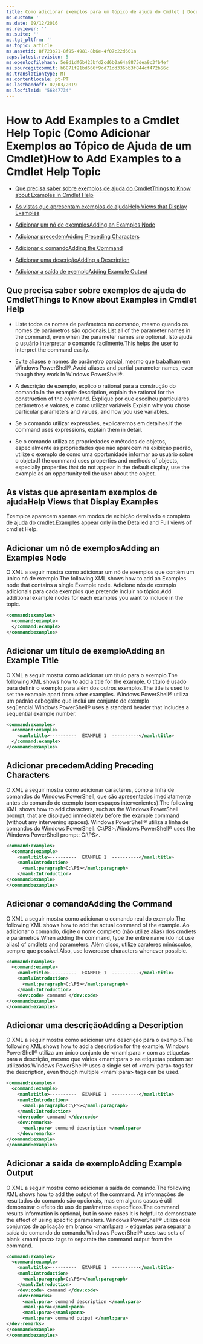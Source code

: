 ```yaml
---
title: Como adicionar exemplos para um tópico de ajuda do Cmdlet | Documentos da Microsoft
ms.custom: ''
ms.date: 09/12/2016
ms.reviewer: ''
ms.suite: ''
ms.tgt_pltfrm: ''
ms.topic: article
ms.assetid: 8f723b21-8f95-4981-8b6e-4f07c22d601a
caps.latest.revision: 5
ms.openlocfilehash: 5e8d1df6b423bfd2cd6b0a64a8875dea9c3fb4ef
ms.sourcegitcommit: b6871f21bd666f9cd71dd336bb3f844cf472b56c
ms.translationtype: MT
ms.contentlocale: pt-PT
ms.lasthandoff: 02/03/2019
ms.locfileid: "56847734"
---
```

# <a name="how-to-add-examples-to-a-cmdlet-help-topic"></a><span data-ttu-id="2e922-102">How to Add Examples to a Cmdlet Help Topic (Como Adicionar Exemplos ao Tópico de Ajuda de um Cmdlet)</span><span class="sxs-lookup"><span data-stu-id="2e922-102">How to Add Examples to a Cmdlet Help Topic</span></span>

- [<span data-ttu-id="2e922-103">Que precisa saber sobre exemplos de ajuda do Cmdlet</span><span class="sxs-lookup"><span data-stu-id="2e922-103">Things to Know about Examples in Cmdlet Help</span></span>](#Things-to-Know-about-Examples-in-Cmdlet-Help)

- [<span data-ttu-id="2e922-104">As vistas que apresentam exemplos de ajuda</span><span class="sxs-lookup"><span data-stu-id="2e922-104">Help Views that Display Examples</span></span>](#Help-Views-that-Display-Examples)

- [<span data-ttu-id="2e922-105">Adicionar um nó de exemplos</span><span class="sxs-lookup"><span data-stu-id="2e922-105">Adding an Examples Node</span></span>](#Adding-an-Examples-Node)

- [<span data-ttu-id="2e922-106">Adicionar precedem</span><span class="sxs-lookup"><span data-stu-id="2e922-106">Adding Preceding Characters</span></span>](#Adding-Preceding-Characters)

- [<span data-ttu-id="2e922-107">Adicionar o comando</span><span class="sxs-lookup"><span data-stu-id="2e922-107">Adding the Command</span></span>](#Adding-the-Command)

- [<span data-ttu-id="2e922-108">Adicionar uma descrição</span><span class="sxs-lookup"><span data-stu-id="2e922-108">Adding a Description</span></span>](#Adding-a-Description)

- [<span data-ttu-id="2e922-109">Adicionar a saída de exemplo</span><span class="sxs-lookup"><span data-stu-id="2e922-109">Adding Example Output</span></span>](#Adding-Example-Output)

## <a name="things-to-know-about-examples-in-cmdlet-help"></a><span data-ttu-id="2e922-110">Que precisa saber sobre exemplos de ajuda do Cmdlet</span><span class="sxs-lookup"><span data-stu-id="2e922-110">Things to Know about Examples in Cmdlet Help</span></span>

- <span data-ttu-id="2e922-111">Liste todos os nomes de parâmetros no comando, mesmo quando os nomes de parâmetros são opcionais.</span><span class="sxs-lookup"><span data-stu-id="2e922-111">List all of the parameter names in the command, even when the parameter names are optional.</span></span> <span data-ttu-id="2e922-112">Isto ajuda o usuário interpretar o comando facilmente.</span><span class="sxs-lookup"><span data-stu-id="2e922-112">This helps the user to interpret the command easily.</span></span>

- <span data-ttu-id="2e922-113">Evite aliases e nomes de parâmetro parcial, mesmo que trabalham em Windows PowerShell®.</span><span class="sxs-lookup"><span data-stu-id="2e922-113">Avoid aliases and partial parameter names, even though they work in Windows PowerShell®.</span></span>

- <span data-ttu-id="2e922-114">A descrição de exemplo, explico o rational para a construção do comando.</span><span class="sxs-lookup"><span data-stu-id="2e922-114">In the example description, explain the rational for the construction of the command.</span></span> <span data-ttu-id="2e922-115">Explique por que escolheu particulares parâmetros e valores, e como utilizar variáveis.</span><span class="sxs-lookup"><span data-stu-id="2e922-115">Explain why you chose particular parameters and values, and how you use variables.</span></span>

- <span data-ttu-id="2e922-116">Se o comando utilizar expressões, explicaremos em detalhes.</span><span class="sxs-lookup"><span data-stu-id="2e922-116">If the command uses expressions, explain them in detail.</span></span>

- <span data-ttu-id="2e922-117">Se o comando utiliza as propriedades e métodos de objetos, especialmente as propriedades que não aparecem na exibição padrão, utilize o exemplo de como uma oportunidade informar ao usuário sobre o objeto.</span><span class="sxs-lookup"><span data-stu-id="2e922-117">If the command uses properties and methods of objects, especially properties that do not appear in the default display, use the example as an opportunity tell the user about the object.</span></span>

## <a name="help-views-that-display-examples"></a><span data-ttu-id="2e922-118">As vistas que apresentam exemplos de ajuda</span><span class="sxs-lookup"><span data-stu-id="2e922-118">Help Views that Display Examples</span></span>

<span data-ttu-id="2e922-119">Exemplos aparecem apenas em modos de exibição detalhado e completo de ajuda do cmdlet.</span><span class="sxs-lookup"><span data-stu-id="2e922-119">Examples appear only in the Detailed and Full views of cmdlet Help.</span></span>

## <a name="adding-an-examples-node"></a><span data-ttu-id="2e922-120">Adicionar um nó de exemplos</span><span class="sxs-lookup"><span data-stu-id="2e922-120">Adding an Examples Node</span></span>

<span data-ttu-id="2e922-121">O XML a seguir mostra como adicionar um nó de exemplos que contém um único nó de exemplo.</span><span class="sxs-lookup"><span data-stu-id="2e922-121">The following XML shows how to add an Examples node that contains a single Example node.</span></span> <span data-ttu-id="2e922-122">Adicione nós de exemplo adicionais para cada exemplos que pretende incluir no tópico.</span><span class="sxs-lookup"><span data-stu-id="2e922-122">Add additional example nodes for each examples you want to include in the topic.</span></span>

```xml
<command:examples>
  <command:example>
  </command:example>
</command:examples>
```

## <a name="adding-an-example-title"></a><span data-ttu-id="2e922-123">Adicionar um título de exemplo</span><span class="sxs-lookup"><span data-stu-id="2e922-123">Adding an Example Title</span></span>

<span data-ttu-id="2e922-124">O XML a seguir mostra como adicionar um título para o exemplo.</span><span class="sxs-lookup"><span data-stu-id="2e922-124">The following XML shows how to add a title for the example.</span></span> <span data-ttu-id="2e922-125">O título é usado para definir o exemplo para além dos outros exemplos.</span><span class="sxs-lookup"><span data-stu-id="2e922-125">The title is used to set the example apart from other examples.</span></span> <span data-ttu-id="2e922-126">Windows PowerShell® utiliza um padrão cabeçalho que inclui um conjunto de exemplo seqüencial.</span><span class="sxs-lookup"><span data-stu-id="2e922-126">Windows PowerShell® uses a standard header that includes a sequential example number.</span></span>

```xml
<command:examples>
  <command:example>
    <maml:title>----------  EXAMPLE 1  ----------</maml:title>
  </command:example>
</command:examples>
```

## <a name="adding-preceding-characters"></a><span data-ttu-id="2e922-127">Adicionar precedem</span><span class="sxs-lookup"><span data-stu-id="2e922-127">Adding Preceding Characters</span></span>

<span data-ttu-id="2e922-128">O XML a seguir mostra como adicionar caracteres, como a linha de comandos do Windows PowerShell, que são apresentados imediatamente antes do comando de exemplo (sem espaços intervenientes).</span><span class="sxs-lookup"><span data-stu-id="2e922-128">The following XML shows how to add characters, such as the Windows PowerShell prompt, that are displayed immediately before the example command (without any intervening spaces).</span></span> <span data-ttu-id="2e922-129">Windows PowerShell® utiliza a linha de comandos do Windows PowerShell: C:\PS>.</span><span class="sxs-lookup"><span data-stu-id="2e922-129">Windows PowerShell® uses the Windows PowerShell prompt: C:\PS>.</span></span>

```xml
<command:examples>
  <command:example>
    <maml:title>----------  EXAMPLE 1  ----------</maml:title>
    <maml:Introduction>
      <maml:paragraph>C:\PS></maml:paragraph>
    </maml:Introduction>
</command:example>
</command:examples>
```

## <a name="adding-the-command"></a><span data-ttu-id="2e922-130">Adicionar o comando</span><span class="sxs-lookup"><span data-stu-id="2e922-130">Adding the Command</span></span>

<span data-ttu-id="2e922-131">O XML a seguir mostra como adicionar o comando real do exemplo.</span><span class="sxs-lookup"><span data-stu-id="2e922-131">The following XML shows how to add the actual command of the example.</span></span> <span data-ttu-id="2e922-132">Ao adicionar o comando, digite o nome completo (não utilize alias) dos cmdlets e parâmetros.</span><span class="sxs-lookup"><span data-stu-id="2e922-132">When adding the command, type the entire name (do not use alias) of cmdlets and parameters.</span></span> <span data-ttu-id="2e922-133">Além disso, utilize carateres minúsculos, sempre que possível.</span><span class="sxs-lookup"><span data-stu-id="2e922-133">Also, use lowercase characters whenever possible.</span></span>

```xml
<command:examples>
  <command:example>
    <maml:title>----------  EXAMPLE 1  ----------</maml:title>
    <maml:Introduction>
      <maml:paragraph>C:\PS></maml:paragraph>
    </maml:Introduction>
    <dev:code> command </dev:code>
</command:example>
</command:examples>
```

## <a name="adding-a-description"></a><span data-ttu-id="2e922-134">Adicionar uma descrição</span><span class="sxs-lookup"><span data-stu-id="2e922-134">Adding a Description</span></span>

<span data-ttu-id="2e922-135">O XML a seguir mostra como adicionar uma descrição para o exemplo.</span><span class="sxs-lookup"><span data-stu-id="2e922-135">The following XML shows how to add a description for the example.</span></span> <span data-ttu-id="2e922-136">Windows PowerShell® utiliza um único conjunto de \<maml:para > com as etiquetas para a descrição, mesmo que vários \<maml:para > as etiquetas podem ser utilizadas.</span><span class="sxs-lookup"><span data-stu-id="2e922-136">Windows PowerShell® uses a single set of \<maml:para> tags for the description, even though multiple \<maml:para> tags can be used.</span></span>

```xml
<command:examples>
  <command:example>
    <maml:title>----------  EXAMPLE 1  ----------</maml:title>
    <maml:Introduction>
      <maml:paragraph>C:\PS></maml:paragraph>
    </maml:Introduction>
    <dev:code> command </dev:code>
    <dev:remarks>
      <maml:para> command description </maml:para>
    </dev:remarks>
</command:example>
</command:examples>
```

## <a name="adding-example-output"></a><span data-ttu-id="2e922-137">Adicionar a saída de exemplo</span><span class="sxs-lookup"><span data-stu-id="2e922-137">Adding Example Output</span></span>

<span data-ttu-id="2e922-138">O XML a seguir mostra como adicionar a saída do comando.</span><span class="sxs-lookup"><span data-stu-id="2e922-138">The following XML shows how to add the output of the command.</span></span> <span data-ttu-id="2e922-139">As informações de resultados do comando são opcionais, mas em alguns casos é útil demonstrar o efeito do uso de parâmetros específicos.</span><span class="sxs-lookup"><span data-stu-id="2e922-139">The command results information is optional, but in some cases it is helpful to demonstrate the effect of using specific parameters.</span></span> <span data-ttu-id="2e922-140">Windows PowerShell® utiliza dois conjuntos de aplicação em branco \<maml:para > etiquetas para separar a saída do comando do comando.</span><span class="sxs-lookup"><span data-stu-id="2e922-140">Windows PowerShell® uses two sets of blank \<maml:para> tags to separate the command output from the command.</span></span>

```xml
<command:examples>
  <command:example>
    <maml:title>----------  EXAMPLE 1  ----------</maml:title>
    <maml:Introduction>
      <maml:paragraph>C:\PS></maml:paragraph>
    </maml:Introduction>
    <dev:code> command </dev:code>
    <dev:remarks>
      <maml:para> command description </maml:para>
      <maml:para></maml:para>
      <maml:para></maml:para>
      <maml:para> command output </maml:para>
</dev:remarks>
</command:example>
</command:examples>
```